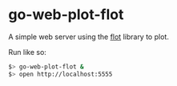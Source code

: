 # go-web-plot-flot

A simple web server using the [flot](http://www.flotcharts.org/) library to plot.

Run like so:

```sh
$> go-web-plot-flot &
$> open http://localhost:5555
```
